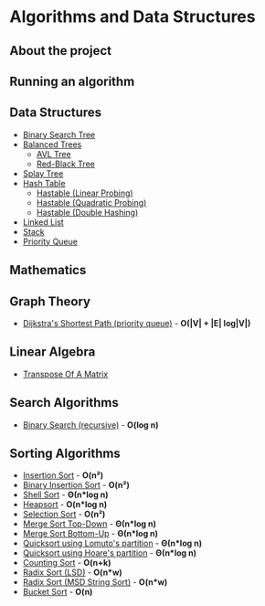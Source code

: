 # Algorithms and Data Structures
## About the project

## Running an algorithm

## Data Structures
* [Binary Search Tree]()
* [Balanced Trees]()
  * [AVL Tree]()
  * [Red-Black Tree]()
* [Splay Tree]()
* [Hash Table]()
  * [Hastable (Linear Probing)]()
  * [Hastable (Quadratic Probing)]()
  * [Hastable (Double Hashing)]()
* [Linked List]()
* [Stack]()
* [Priority Queue]()

## Mathematics

## Graph Theory
* [Dijkstra's Shortest Path (priority queue)](https://github.com/thiagolermen/Algorithms/blob/master/src/graph-theory/DijkstrasShortestPath.cpp) - **O(|V| + |E| log|V|)**

## Linear Algebra
* [Transpose Of A Matrix](https://github.com/thiagolermen/Algorithms/blob/master/src/linear-algebra/TransposeOfAMatrix.cpp)

## Search Algorithms
* [Binary Search (recursive)](https://github.com/thiagolermen/Algorithms/blob/master/src/search/BinarySearch(recursive).cpp) - **O(log n)**
## Sorting Algorithms
* [Insertion Sort](https://github.com/thiagolermen/Algorithms/blob/master/src/sorting/InsertionSort.cpp) - **O(n²)**
* [Binary Insertion Sort](https://github.com/thiagolermen/Algorithms/blob/master/src/sorting/BinaryInsertionSort.cpp) - **O(n²)**
* [Shell Sort](https://github.com/thiagolermen/Algorithms/blob/master/src/sorting/ShellSort.cpp) - **Θ(n*log n)**
* [Heapsort](https://github.com/thiagolermen/Algorithms/blob/master/src/sorting/HeapSort.cpp) - **O(n*log n)**
* [Selection Sort](https://github.com/thiagolermen/Algorithms/blob/master/src/sorting/SelectionSort.cpp) - **O(n²)**
* [Merge Sort Top-Down](https://github.com/thiagolermen/Algorithms/blob/master/src/sorting/MergeSort.cpp) - **Θ(n*log n)** 
* [Merge Sort Bottom-Up](https://github.com/thiagolermen/Algorithms/blob/master/src/sorting/MergeSortBottomUp.cpp) - **Θ(n*log n)** 
* [Quicksort using Lomuto's partition](https://github.com/thiagolermen/Algorithms/blob/master/src/sorting/QuickSortLomutoPartitioning.cpp) - **Θ(n*log n)** 
* [Quicksort using Hoare's partition](https://github.com/thiagolermen/Algorithms/blob/master/src/sorting/QuickSortHoarePartitioning.cpp) - **Θ(n*log n)**
* [Counting Sort](https://github.com/thiagolermen/Algorithms/blob/master/src/sorting/CountingSort.cpp) - **O(n+k)** 
* [Radix Sort (LSD)](https://github.com/thiagolermen/Algorithms/blob/master/src/sorting/RadixSortLSD.cpp) - **O(n*w)**
* [Radix Sort (MSD String Sort)](https://github.com/thiagolermen/Algorithms/blob/master/src/sorting/RadixSortMSD.cpp) - **O(n*w)**
* [Bucket Sort](https://github.com/thiagolermen/Algorithms/blob/master/src/sorting/BucketSort.cpp) - **O(n)**


